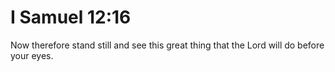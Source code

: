 # I Samuel 12:16

Now therefore stand still and see this great thing that the Lord will do before your eyes.
